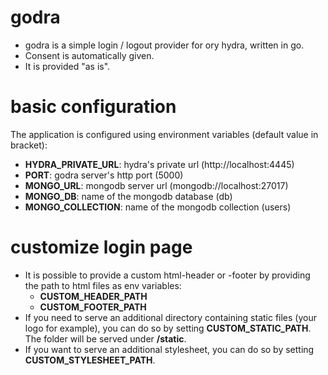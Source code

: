 godra
=====
* godra is a simple login / logout provider for ory hydra, written in go.
* Consent is automatically given.
* It is provided "as is".

# basic configuration
The application is configured using environment variables (default value in bracket):
* **HYDRA_PRIVATE_URL**: hydra's private url (http://localhost:4445)
* **PORT**: godra server's http port (5000)
* **MONGO_URL**: mongodb server url (mongodb://localhost:27017)
* **MONGO_DB**: name of the mongodb database (db)
* **MONGO_COLLECTION**: name of the mongodb collection (users)

# customize login page
* It is possible to provide a custom html-header or -footer by providing the path to html files as env variables:
  * **CUSTOM_HEADER_PATH**
  * **CUSTOM_FOOTER_PATH**
* If you need to serve an additional directory containing static files (your logo for example), you can do so by setting **CUSTOM_STATIC_PATH**. The folder will be served under **/static**.
* If you want to serve an additional stylesheet, you can do so by setting **CUSTOM_STYLESHEET_PATH**.
